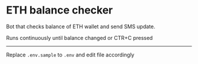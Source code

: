 # ETH balance checker

Bot that checks balance of ETH wallet and send SMS update.

Runs continuously until balance changed or CTR+C pressed

---

Replace `.env.sample` to `.env` and edit file accordingly
